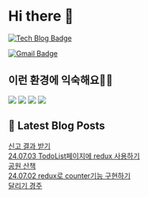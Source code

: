 # Hi there 👋

[![Tech Blog Badge](http://img.shields.io/badge/tistory-black?style=flat-square&logo=Tistory&link=https://codingpracticenote.tistory.com/)](https://codingpracticenote.tistory.com/)
	
[![Gmail Badge](https://img.shields.io/badge/Gmail-d14836?style=flat-square&logo=Gmail&logoColor=white&link=mailto:tkdrnr1215@gmail.com)](mailto:tkdrnr1215@gmail.com)

## 이런 환경에 익숙해요✍🏼

<img src="https://img.shields.io/badge/CSS3-1572B6?style=flat-square&logo=CSS3&logoColor=white"/> </t>
<img src="https://img.shields.io/badge/HTML5-E34F26?style=flat-square&logo=HTML5&logoColor=white"/> 
<img src="https://img.shields.io/badge/JavaScript-F7DF1E?style=flat-square&logo=JavaScript&logoColor=white"/>
<img src="https://img.shields.io/badge/TypeScript-3178C6?style=flat-square&logo=TypeScript&logoColor=white"/>

## 📕 Latest Blog Posts

<a href=https://codingpracticenote.tistory.com/251>신고 결과 받기</a></br><a href=https://codingpracticenote.tistory.com/250>24.07.03 TodoList페이지에 redux 사용하기</a></br><a href=https://codingpracticenote.tistory.com/249>공원 산책</a></br><a href=https://codingpracticenote.tistory.com/248>24.07.02 redux로 counter기능 구현하기</a></br><a href=https://codingpracticenote.tistory.com/247>달리기 경주</a></br>